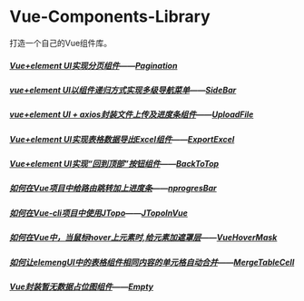 # Vue-Components-Library
打造一个自己的Vue组件库。

##### [Vue+element UI实现分页组件](https://www.cnblogs.com/wangjiachen666/p/9545456.html)——[Pagination](https://github.com/NLRX/Vue-Components-Library/tree/master/Pagination)

##### [vue+element UI以组件递归方式实现多级导航菜单](https://www.cnblogs.com/wangjiachen666/p/9444488.html)——[SideBar](https://github.com/NLRX/Vue-Components-Library/tree/master/SideBar)

##### [vue+element UI + axios封装文件上传及进度条组件](https://www.cnblogs.com/wangjiachen666/p/9700730.html)——[UploadFile](https://github.com/NLRX/Vue-Components-Library/tree/master/UploadFile)

##### [Vue+element UI实现表格数据导出Excel组件](https://www.cnblogs.com/wangjiachen666/p/10140118.html)——[ExportExcel](https://github.com/NLRX/Vue-Components-Library/tree/master/ExportExcel)

##### [Vue+element UI实现“回到顶部”按钮组件](https://www.cnblogs.com/wangjiachen666/p/10142184.html)——[BackToTop](https://github.com/NLRX/Vue-Components-Library/tree/master/BackToTop)

##### [如何在Vue项目中给路由跳转加上进度条](https://www.cnblogs.com/wangjiachen666/p/10163164.html)——[nprogresBar](https://github.com/NLRX/Vue-Components-Library/tree/master/nprogresBar)

##### [如何在Vue-cli项目中使用JTopo](https://www.cnblogs.com/wangjiachen666/p/11022686.html)——[JTopoInVue](https://github.com/NLRX/Vue-Components-Library/tree/master/JTopoInVue)

##### [如何在Vue中，当鼠标hover上元素时,给元素加遮罩层](https://www.cnblogs.com/wangjiachen666/p/11090908.html)——[VueHoverMask](https://github.com/NLRX/Vue-Components-Library/tree/master/VueHoverMask)

##### [如何让elemengUI中的表格组件相同内容的单元格自动合并](https://www.cnblogs.com/wangjiachen666/p/11283499.html)——[MergeTableCell](https://github.com/NLRX/Vue-Components-Library/tree/master/MergeTableCell)

##### [Vue封装暂无数据占位图组件](https://www.cnblogs.com/wangjiachen666/p/11851699.html)——[Empty](https://github.com/NLRX/Vue-Components-Library/tree/master/Empty)
